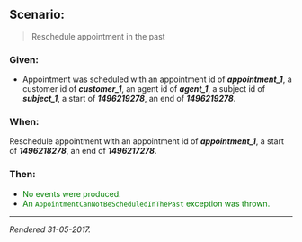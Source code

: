 ## Scenario:

> Reschedule appointment in the past

### Given:

- Appointment was scheduled with an appointment id of __*appointment_1*__, a customer id of __*customer_1*__, an agent id of __*agent_1*__, a subject id of __*subject_1*__, a start of __*1496219278*__, an end of __*1496219278*__.

### When:

Reschedule appointment with an appointment id of __*appointment_1*__, a start of __*1496218278*__, an end of __*1496217278*__.

### Then:

- <font style='color: green !important;'>No events were produced.</font>
- <font style='color: green !important;'>An `AppointmentCanNotBeScheduledInThePast` exception was thrown.</font>

---
*Rendered 31-05-2017.*
